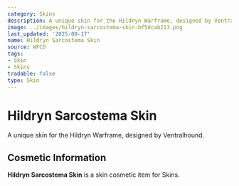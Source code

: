 ```yaml
---
category: Skins
description: A unique skin for the Hildryn Warframe, designed by Ventralhound.
image: ../images/hildryn-sarcostema-skin-bf5dcab213.png
last_updated: '2025-09-17'
name: Hildryn Sarcostema Skin
source: WFCD
tags:
- Skin
- Skins
tradable: false
type: Skin
---
```


# Hildryn Sarcostema Skin

A unique skin for the Hildryn Warframe, designed by Ventralhound.

## Cosmetic Information

**Hildryn Sarcostema Skin** is a skin cosmetic item for Skins.

